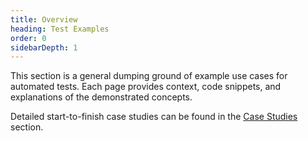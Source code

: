 ```yaml
---
title: Overview
heading: Test Examples
order: 0
sidebarDepth: 1
---
```


This section is a general dumping ground of example use cases for automated tests. Each page provides context, code snippets, and explanations of the demonstrated concepts.

Detailed start-to-finish case studies can be found in the [Case Studies](../case-studies/overview.md) section.

<SectionTOC></SectionTOC>